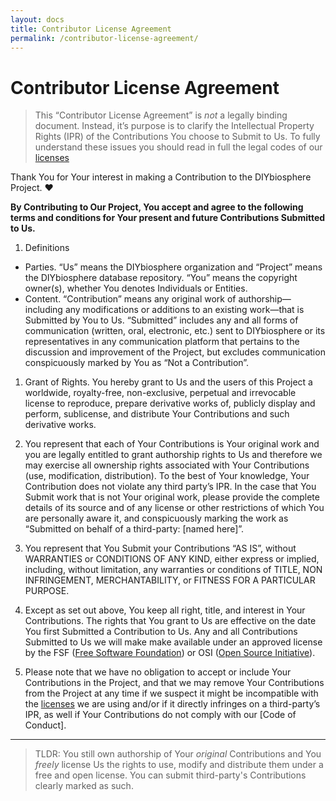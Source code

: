 ```yaml
---
layout: docs
title: Contributor License Agreement
permalink: /contributor-license-agreement/
---
```


# Contributor License Agreement
> This “Contributor License Agreement” is _not_ a legally binding document. Instead, it’s purpose is to clarify the Intellectual Property Rights (IPR) of the Contributions You choose to Submit to Us. To fully understand these issues you should read in full the legal codes of our [licenses]

Thank  You for Your interest in making a Contribution to the DIYbiosphere Project. :heart:

**By Contributing to Our Project, You accept and agree to the following terms and conditions for Your present and future Contributions Submitted to Us.**

1. Definitions
  - Parties. “Us” means the DIYbiosphere organization and “Project” means the DIYbiosphere database repository. “You” means the copyright owner(s), whether You denotes Individuals or Entities.
  - Content. “Contribution” means any original work of authorship—including any modifications or additions to an existing work—that is Submitted by You to Us. “Submitted” includes any and all forms of communication (written, oral, electronic, etc.) sent to DIYbiosphere or its representatives in any communication platform that pertains to the discussion and improvement of the Project, but excludes communication conspicuously marked by You as “Not a Contribution”.


1. Grant of Rights. You hereby grant to Us and the users of this Project a worldwide, royalty-free, non-exclusive, perpetual and irrevocable license to reproduce, prepare derivative works of, publicly display and perform, sublicense, and distribute Your Contributions and such derivative works.

1. You represent that each of Your Contributions is Your original work and you are legally entitled to grant authorship rights to Us and therefore we may exercise all ownership rights associated with Your Contributions (use, modification, distribution). To the best of Your knowledge, Your Contribution does not violate any third party’s IPR. In the case that You Submit work that is not Your original work, please provide the complete details of its source and of any license or other restrictions of which You are personally aware it, and conspicuously marking the work as “Submitted on behalf of a third-party: [named here]”.

1.  You represent that You Submit your Contributions “AS IS”, without WARRANTIES or CONDITIONS OF ANY KIND, either express or implied, including, without limitation, any warranties or conditions of TITLE, NON INFRINGEMENT, MERCHANTABILITY, or FITNESS FOR A PARTICULAR PURPOSE.

1. Except as set out above, You keep all right, title, and interest in Your Contributions. The rights that You grant to Us are effective on the date You first Submitted a Contribution to Us. Any and all Contributions Submitted to Us we will make make available under an approved license by the FSF ([Free Software Foundation]) or OSI ([Open Source Initiative]).

1. Please note that we have no obligation to accept or include Your Contributions in the Project, and that we may remove Your Contributions from the Project at any time if we suspect it might be incompatible with the [licenses] we are using and/or if it directly infringes on a third-party’s IPR, as well if Your Contributions do not comply with our [Code of Conduct].

- - -
> TLDR: You still own authorship of Your _original_ Contributions and You _freely_ license Us the rights to use, modify and distribute them under a free and open license. You can submit third-party's Contributions clearly marked as such.


[Free Software Foundation]: http://www.fsf.org/
[Open Source Initiative]: https://opensource.org/
[Licenses]: /license
